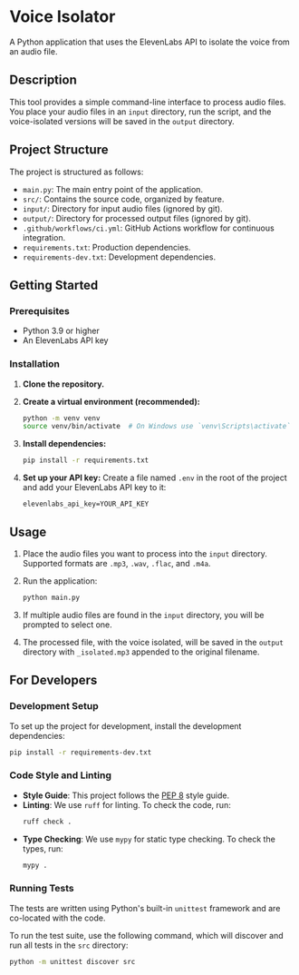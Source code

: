 # Voice Isolator

A Python application that uses the ElevenLabs API to isolate the voice from an audio file.

## Description

This tool provides a simple command-line interface to process audio files. You place your audio files in an `input` directory, run the script, and the voice-isolated versions will be saved in the `output` directory.

## Project Structure

The project is structured as follows:

-   `main.py`: The main entry point of the application.
-   `src/`: Contains the source code, organized by feature.
-   `input/`: Directory for input audio files (ignored by git).
-   `output/`: Directory for processed output files (ignored by git).
-   `.github/workflows/ci.yml`: GitHub Actions workflow for continuous integration.
-   `requirements.txt`: Production dependencies.
-   `requirements-dev.txt`: Development dependencies.

## Getting Started

### Prerequisites

-   Python 3.9 or higher
-   An ElevenLabs API key

### Installation

1.  **Clone the repository.**

2.  **Create a virtual environment (recommended):**
    ```bash
    python -m venv venv
    source venv/bin/activate  # On Windows use `venv\Scripts\activate`
    ```

3.  **Install dependencies:**
    ```bash
    pip install -r requirements.txt
    ```

4.  **Set up your API key:**
    Create a file named `.env` in the root of the project and add your ElevenLabs API key to it:
    ```
    elevenlabs_api_key=YOUR_API_KEY
    ```

## Usage

1.  Place the audio files you want to process into the `input` directory. Supported formats are `.mp3`, `.wav`, `.flac`, and `.m4a`.

2.  Run the application:
    ```bash
    python main.py
    ```

3.  If multiple audio files are found in the `input` directory, you will be prompted to select one.

4.  The processed file, with the voice isolated, will be saved in the `output` directory with `_isolated.mp3` appended to the original filename.

## For Developers

### Development Setup

To set up the project for development, install the development dependencies:

```bash
pip install -r requirements-dev.txt
```

### Code Style and Linting

-   **Style Guide**: This project follows the [PEP 8](https://www.python.org/dev/peps/pep-0008/) style guide.
-   **Linting**: We use `ruff` for linting. To check the code, run:
    ```bash
    ruff check .
    ```
-   **Type Checking**: We use `mypy` for static type checking. To check the types, run:
    ```bash
    mypy .
    ```

### Running Tests

The tests are written using Python's built-in `unittest` framework and are co-located with the code.

To run the test suite, use the following command, which will discover and run all tests in the `src` directory:

```bash
python -m unittest discover src
```
